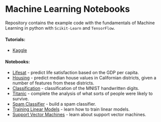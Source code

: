 # Machine Learning Notebooks

Repository contains the example code with the fundamentals of Machine Learning in python with `Scikit-Learn` and `TensorFlow`.

#### Tutorials:
- [Kaggle](./tutorials/kaggle)

#### Notebooks:
- [Lifesat](./lifesat.ipynb) - predict life satisfaction based on the GDP per capita.
- [Housing](./housing.ipynb) - predict median house values in Californian districts, given a number of features from these districts.
- [Classification](./classification.ipynb) - classification of the MNIST handwritten digits.
- [Titanic](./titanic.ipynb) - complete the analysis of what sorts of people were likely to survive.
- [Spam Classifier](./spam-filter.ipynb) - build a spam classifier.
- [Training Linear Models](./training-linear-models.ipynb) - learn how to train linear models.
- [Support Vector Machines](./support-vector-machines.ipynb) - learn about support vector machines.
